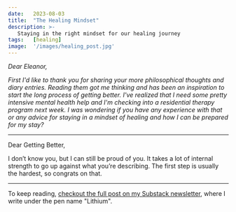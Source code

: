 ```yaml
---
date:   2023-08-03
title:  "The Healing Mindset"
description: >-
   Staying in the right mindset for our healing journey
tags:   [healing]
image:  '/images/healing_post.jpg'
---
```


*Dear Eleanor,*

*First I'd like to thank you for sharing your more philosophical thoughts and diary entries. Reading them got me thinking and has been an inspiration to start the long process of getting better. I've realized that I need some pretty intensive mental health help and I'm checking into a residential therapy program next week. I was wondering if you have any experience with that or any advice for staying in a mindset of healing and how I can be prepared for my stay?*

---

Dear Getting Better,

I don’t know you, but I can still be proud of you. It takes a lot of internal strength to go up against what you’re describing. The first step is usually the hardest, so congrats on that. 

---

To keep reading, [checkout the full post on my Substack newsletter](https://dearlithium.substack.com/p/what-is-the-healing-mindset), where I write under the pen name "Lithium".
